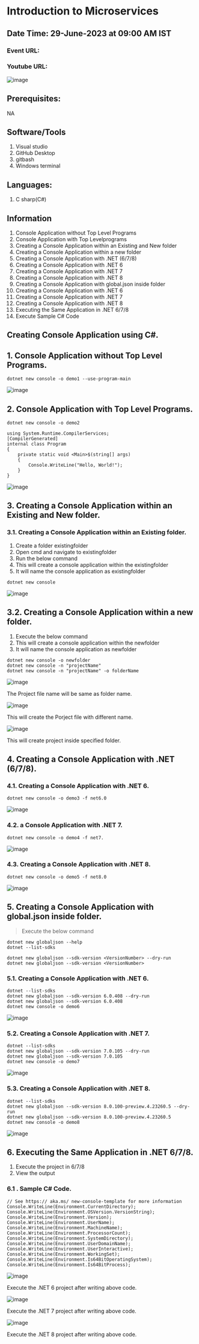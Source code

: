 
# Introduction to Microservices
## Date Time: 29-June-2023 at 09:00 AM IST
### Event URL:
### Youtube URL:
![image](https://github.com/Ashutosh-Tech-Skillz-Academy/learn-csharp/assets/90964215/ad3ab162-f5a5-45fa-abe2-875058cbc471)

## Prerequisites:
NA

## Software/Tools
1. Visual studio
2. GitHub Desktop
3. gitbash
4. Windows terminal 


## Languages:
1. C sharp(C#)

## Information

1. Console Application without Top Level Programs
2. Console Application with Top Levelprograms
3. Creating a Console Application within an Existing and New folder
4. Creating a Console Application within a new folder
5. Creating a Console Application with .NET (6/7/8)
6. Creating a Console Application with .NET 6
7. Creating a Console Application with .NET 7
8. Creating a Console Application with .NET 8
9. Creating a Console Application with global.json inside folder
10. Creating a Console Application with .NET 6
11. Creating a Console Application with .NET 7
12. Creating a Console Application with .NET 8
13. Executing the Same Application in .NET 6/7/8
14. Execute Sample C# Code



## Creating Console Application using C#.

## 1. Console Application without Top Level Programs.
```
dotnet new console -o demo1 --use-program-main
```
![image](https://github.com/Ashutosh-Tech-Skillz-Academy/learn-csharp/assets/90964215/eeffc413-73ac-4161-8145-7d96306a45b1)


## 2. Console Application with Top Level Programs.
``` 
dotnet new console -o demo2
```

```using System;
using System.Runtime.CompilerServices;
[CompilerGenerated]
internal class Program
{
    private static void <Main>$(string[] args)
    {
        Console.WriteLine("Hello, World!");
    }
}  
```

![image](https://github.com/Ashutosh-Tech-Skillz-Academy/learn-csharp/assets/90964215/a7d3ad2c-89a3-48d1-a19f-856de093dc21)


## 3. Creating a Console Application within an Existing and New folder.

### 3.1.  Creating a Console Application within an Existing folder.
> 
1. Create a folder existingfolder
2. Open cmd and navigate to existingfolder 
3. Run the below command
4. This will create a console application within the existingfolder
5. It will name the console application as existingfolder

```
dotnet new console
```
![image](https://github.com/Ashutosh-Tech-Skillz-Academy/learn-csharp/assets/90964215/6d57014b-394b-49bf-a1a7-5a1fb885ea43)

## 3.2. Creating a Console Application within a new folder.
>
1. Execute the below command   
2. This will create a console application within the newfolder 
3. It will name the console application as newfolder

```
dotnet new console -o newfolder
dotnet new console -n "projectName"
dotnet new console -n "projectName" -o folderName
```

![image](https://github.com/Ashutosh-Tech-Skillz-Academy/learn-csharp/assets/90964215/4e0f3c9f-0e24-49c2-a5a5-124b3c04d5b6)


The Project file name will be same as folder name.

![image](https://github.com/Ashutosh-Tech-Skillz-Academy/learn-csharp/assets/90964215/c83a851e-4b17-46b3-aa33-3818b6f3b80e)


This will create the Porject file with different name.

![image](https://github.com/Ashutosh-Tech-Skillz-Academy/learn-csharp/assets/90964215/9af19958-44b8-489d-adfa-f57183bc275d)


This will create project inside specified folder.

## 4. Creating a Console Application with .NET (6/7/8).


### 4.1. Creating a Console Application with .NET 6.
```
dotnet new console -o demo3 -f net6.0
```

![image](https://github.com/Ashutosh-Tech-Skillz-Academy/learn-csharp/assets/90964215/be2847d9-6cb6-4f8c-9237-0fb405e16d3b)


### 4.2.  a Console Application with .NET 7.
```
dotnet new console -o demo4 -f net7.
```

![image](https://github.com/Ashutosh-Tech-Skillz-Academy/learn-csharp/assets/90964215/870a4f92-0c50-4707-9587-c9bcc435f1c3)

### 4.3. Creating a Console Application with .NET 8.
```
dotnet new console -o demo5 -f net8.0
```
![image](https://github.com/Ashutosh-Tech-Skillz-Academy/learn-csharp/assets/90964215/20319131-e937-4d66-a031-70b8fe857d61)


## 5. Creating a Console Application with global.json inside folder.

> Execute the below command

``` dotnet new list
dotnet new globaljson --help
dotnet --list-sdks

dotnet new globaljson --sdk-version <VersionNumber> --dry-run
dotnet new globaljson --sdk-version <VersionNumber>
```

### 5.1. Creating a Console Application with .NET 6.
```
dotnet --list-sdks
dotnet new globaljson --sdk-version 6.0.408 --dry-run
dotnet new globaljson --sdk-version 6.0.408
dotnet new console -o demo6
```
![image](https://github.com/Ashutosh-Tech-Skillz-Academy/learn-csharp/assets/90964215/178b542f-34b5-47d5-89c3-793540df6596)

### 5.2. Creating a Console Application with .NET 7.
```
dotnet --list-sdks
dotnet new globaljson --sdk-version 7.0.105 --dry-run
dotnet new globaljson --sdk-version 7.0.105
dotnet new console -o demo7
```

![image](https://github.com/Ashutosh-Tech-Skillz-Academy/learn-csharp/assets/90964215/3d160a9a-0225-414f-8d93-cce4deef7963)

### 5.3. Creating a Console Application with .NET 8.
```
dotnet --list-sdks
dotnet new globaljson --sdk-version 8.0.100-preview.4.23260.5 --dry-run
dotnet new globaljson --sdk-version 8.0.100-preview.4.23260.5
dotnet new console -o demo8
```
![image](https://github.com/Ashutosh-Tech-Skillz-Academy/learn-csharp/assets/90964215/a99d623d-35f5-4931-a660-0a2de7f3c9fb)

## 6. Executing the Same Application in .NET 6/7/8.
>
1. Execute the project in 6/7/8
2. View the output
### 6.1 . Sample C# Code.

```
// See https:// aka.ms/ new-console-template for more information
Console.WriteLine(Environment.CurrentDirectory);
Console.WriteLine(Environment.OSVersion.VersionString);
Console.WriteLine(Environment.Version);
Console.WriteLine(Environment.UserName);
Console.WriteLine(Environment.MachineName);
Console.WriteLine(Environment.ProcessorCount);
Console.WriteLine(Environment.SystemDirectory);
Console.WriteLine(Environment.UserDomainName);
Console.WriteLine(Environment.UserInteractive);
Console.WriteLine(Environment.WorkingSet);
Console.WriteLine(Environment.Is64BitOperatingSystem);
Console.WriteLine(Environment.Is64BitProcess);
```
![image](https://github.com/Ashutosh-Tech-Skillz-Academy/learn-csharp/assets/90964215/6c2e0911-14ab-4865-a8ea-8db60a91e21c)


Execute the .NET 6 project after writing above code.

![image](https://github.com/Ashutosh-Tech-Skillz-Academy/learn-csharp/assets/90964215/bcdb8c19-64fa-4eea-956c-e6194be07f04)


Execute the .NET 7 project after writing above code.

![image](https://github.com/Ashutosh-Tech-Skillz-Academy/learn-csharp/assets/90964215/41fa4a5c-a945-4984-9baa-b8db99305626)


Execute the .NET 8 project after writing above code.
